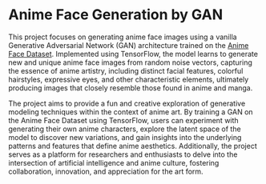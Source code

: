 # Anime Face Generation by GAN

This project focuses on generating anime face images using a vanilla Generative Adversarial Network (GAN) architecture trained on the [Anime Face Dataset](https://www.kaggle.com/datasets/splcher/animefacedataset). Implemented using TensorFlow, the model learns to generate new and unique anime face images from random noise vectors, capturing the essence of anime artistry, including distinct facial features, colorful hairstyles, expressive eyes, and other characteristic elements, ultimately producing images that closely resemble those found in anime and manga.

The project aims to provide a fun and creative exploration of generative modeling techniques within the context of anime art. By training a GAN on the Anime Face Dataset using TensorFlow, users can experiment with generating their own anime characters, explore the latent space of the model to discover new variations, and gain insights into the underlying patterns and features that define anime aesthetics. Additionally, the project serves as a platform for researchers and enthusiasts to delve into the intersection of artificial intelligence and anime culture, fostering collaboration, innovation, and appreciation for the art form.
